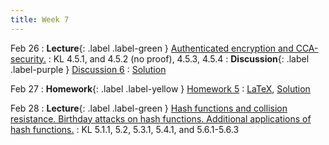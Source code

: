 ```yaml
---
title: Week 7
---
```


Feb 26
: **Lecture**{: .label .label-green } [Authenticated encryption and CCA-security.](assets/lecture_slides/lec10.pdf)
    : KL 4.5.1, and 4.5.2 (no proof), 4.5.3, 4.5.4
: **Discussion**{: .label .label-purple } [Discussion 6](assets/discussion/disc6.pdf)
    : [Solution](assets/discussion/disc6-sol.pdf)

Feb 27
: **Homework**{: .label .label-yellow } [Homework 5](assets/homework/hw5.pdf)
    : [LaTeX](assets/homework/hw5.tex), [Solution](assets/homework/hw5-sol.pdf)

Feb 28
: **Lecture**{: .label .label-green } [Hash functions and collision resistance. Birthday attacks on hash functions. Additional applications of hash functions.](assets/lecture_slides/lec11.pdf)
    : KL 5.1.1, 5.2, 5.3.1, 5.4.1, and 5.6.1-5.6.3
